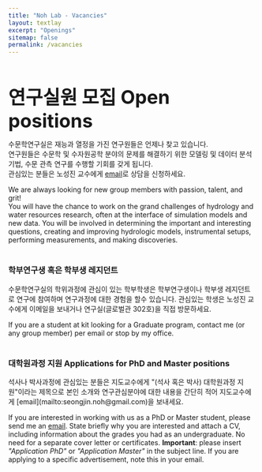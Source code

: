 ```yaml
---
title: "Noh Lab - Vacancies"
layout: textlay
excerpt: "Openings"
sitemap: false
permalink: /vacancies
---
```


<h1 style="margin-bottom: 13px; font-size: 38px;">연구실원 모집 Open positions</h1>

수문학연구실은 재능과 열정을 가진 연구원들은 언제나 찾고 있습니다.<br>
연구원들은 수문학 및 수자원공학 분야의 문제를 해결하기 위한 모델링 및 데이터 분석 기법, 수문 관측 연구를 수행할 기회를 갖게 됩니다.<br>
관심있는 분들은 노성진 교수에게 [email](mailto:seongjin.noh@gmail.com)로 상담을 신청하세요.

We are always looking for new group members with passion, talent, and grit!<br>
You will have the chance to work on the grand challenges of hydrology and water resources research, often at the interface of simulation models and new data. You will be involved in determining the important and interesting questions, creating and improving hydrologic models, instrumental setups, performing measurements, and making discoveries.

<h3 style="font-sizeL 30px; margin-top: 40px;">학부연구생 혹은 학부생 레지던트</h3>
수문학연구실의 학위과정에 관심이 있는 학부학생은 학부연구생이나 학부생 레지던트로 연구에 참여하며 연구과정에 대한 경험을 할수 있습니다.
관심있는 학생은 노성진 교수에게 이메일을 보내거나 연구실(글로벌관 302호)을 직접 방문하세요.

If you are a student at kit looking for a Graduate program, contact me (or any group member) per email or stop by my office.


<h3 style="font-sizeL 30px; margin-top: 40px;">대학원과정 지원 Applications for PhD and Master positions</h3>
석사나 박사과정에 관심있는 분들은 지도교수에게 "(석사 혹은 박사) 대학원과정 지원"이라는 제목으로 본인 소개와 연구관심분야에 대한 내용을 간단히 적어 지도교수에게 [email](mailto:seongjin.noh@gmail.com)을 보내세요.

If you are interested in working with us as a PhD or Master student, please send me an [email](mailto:seongjin.noh@gmail.com). State briefly why you are interested and attach a CV, including information about the grades you had as an undergraduate. No need for a separate cover letter or certificates. **Important**: please insert _"Application PhD"_ or _"Application Master"_ in the subject line. If you are applying to a specific advertisement, note this in your email.

<!--
<figure>
<img src="{{ site.url }}{{ site.baseurl }}/images/picpic/Gallery/DSC_0696.jpg" width="95%">
</figure>
-->
